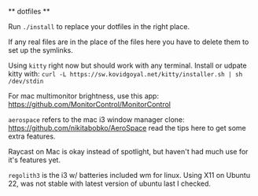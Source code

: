 ** dotfiles **

Run `./install` to replace your dotfiles in the right place.

If any real files are in the place of the files here you have to delete them to set up the symlinks.

Using `kitty` right now but should work with any terminal.
Install or udpate kitty with: `curl -L https://sw.kovidgoyal.net/kitty/installer.sh | sh /dev/stdin`

For mac multimonitor brightness, use this app: https://github.com/MonitorControl/MonitorControl

`aerospace` refers to the mac i3 window manager clone: https://github.com/nikitabobko/AeroSpace
read the tips here to get some extra features.

Raycast on Mac is okay instead of spotlight, but haven't had much use for it's features yet.

`regolith3` is the i3 w/ batteries included wm for linux. Using X11 on Ubuntu 22, was not stable with latest version of ubuntu last I checked.

